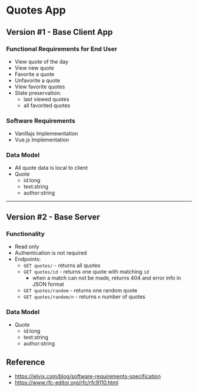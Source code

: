# Quotes App

## Version #1 - Base Client App

### Functional Requirements for End User
  - View quote of the day
  - View new quote
  - Favorite a quote
  - Unfavorite a quote
  - View favorite quotes
  - State preservation:
    - last viewed quotes
    - all favorited quotes

### Software Requirements
- Vanillajs Implemewntation
- Vue.js Implementation

### Data Model
- All quote data is local to client
- Quote
  - id:long
  - text:string
  - author:string
 
---

## Version #2 - Base Server 

### Functionality
- Read only
- Authentication is not required
- Endpoints:
  - `GET quotes/` - returns all quotes
  - `GET quotes/id` - returns one quote with matching `id`
    - when a match can not be made, returns 404 and error info in JSON format
  - `GET quotes/random` - returns one random quote
  - `GET quotes/random/n` - returns `n` number of quotes

### Data Model
- Quote
  - id:long
  - text:string
  - author:string
 

## Reference
- https://jelvix.com/blog/software-requirements-specification
- https://www.rfc-editor.org/rfc/rfc9110.html
